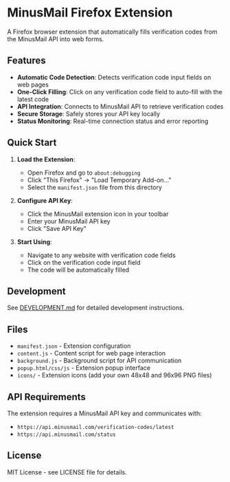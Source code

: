 # MinusMail Firefox Extension

A Firefox browser extension that automatically fills verification codes from the MinusMail API into web forms.

## Features

- **Automatic Code Detection**: Detects verification code input fields on web pages
- **One-Click Filling**: Click on any verification code field to auto-fill with the latest code
- **API Integration**: Connects to MinusMail API to retrieve verification codes
- **Secure Storage**: Safely stores your API key locally
- **Status Monitoring**: Real-time connection status and error reporting

## Quick Start

1. **Load the Extension**:
   - Open Firefox and go to `about:debugging`
   - Click "This Firefox" → "Load Temporary Add-on..."
   - Select the `manifest.json` file from this directory

2. **Configure API Key**:
   - Click the MinusMail extension icon in your toolbar
   - Enter your MinusMail API key
   - Click "Save API Key"

3. **Start Using**:
   - Navigate to any website with verification code fields
   - Click on the verification code input field
   - The code will be automatically filled

## Development

See [DEVELOPMENT.md](./DEVELOPMENT.md) for detailed development instructions.

## Files

- `manifest.json` - Extension configuration
- `content.js` - Content script for web page interaction
- `background.js` - Background script for API communication
- `popup.html/css/js` - Extension popup interface
- `icons/` - Extension icons (add your own 48x48 and 96x96 PNG files)

## API Requirements

The extension requires a MinusMail API key and communicates with:
- `https://api.minusmail.com/verification-codes/latest`
- `https://api.minusmail.com/status`

## License

MIT License - see LICENSE file for details.